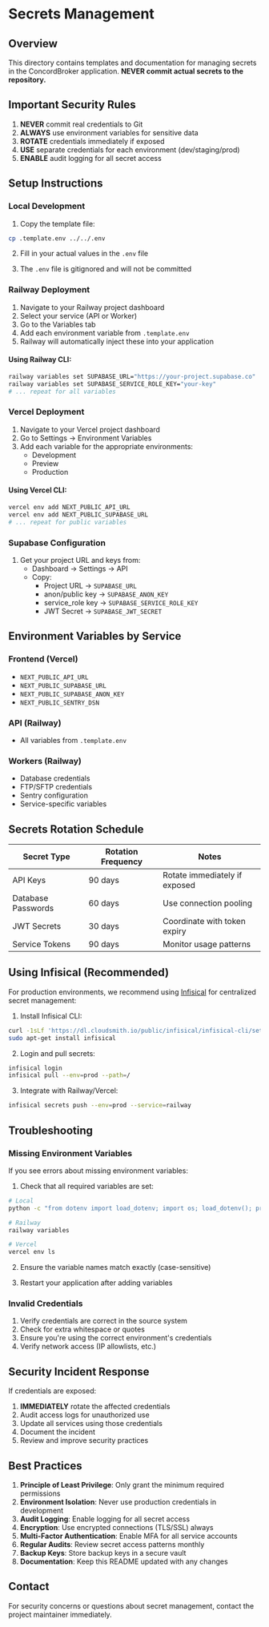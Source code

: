 # Secrets Management

## Overview

This directory contains templates and documentation for managing secrets in the ConcordBroker application. **NEVER commit actual secrets to the repository.**

## Important Security Rules

1. **NEVER** commit real credentials to Git
2. **ALWAYS** use environment variables for sensitive data
3. **ROTATE** credentials immediately if exposed
4. **USE** separate credentials for each environment (dev/staging/prod)
5. **ENABLE** audit logging for all secret access

## Setup Instructions

### Local Development

1. Copy the template file:
```bash
cp .template.env ../../.env
```

2. Fill in your actual values in the `.env` file

3. The `.env` file is gitignored and will not be committed

### Railway Deployment

1. Navigate to your Railway project dashboard
2. Select your service (API or Worker)
3. Go to the Variables tab
4. Add each environment variable from `.template.env`
5. Railway will automatically inject these into your application

#### Using Railway CLI:
```bash
railway variables set SUPABASE_URL="https://your-project.supabase.co"
railway variables set SUPABASE_SERVICE_ROLE_KEY="your-key"
# ... repeat for all variables
```

### Vercel Deployment

1. Navigate to your Vercel project dashboard
2. Go to Settings → Environment Variables
3. Add each variable for the appropriate environments:
   - Development
   - Preview
   - Production

#### Using Vercel CLI:
```bash
vercel env add NEXT_PUBLIC_API_URL
vercel env add NEXT_PUBLIC_SUPABASE_URL
# ... repeat for public variables
```

### Supabase Configuration

1. Get your project URL and keys from:
   - Dashboard → Settings → API
   - Copy:
     - Project URL → `SUPABASE_URL`
     - anon/public key → `SUPABASE_ANON_KEY`
     - service_role key → `SUPABASE_SERVICE_ROLE_KEY`
     - JWT Secret → `SUPABASE_JWT_SECRET`

## Environment Variables by Service

### Frontend (Vercel)
- `NEXT_PUBLIC_API_URL`
- `NEXT_PUBLIC_SUPABASE_URL`
- `NEXT_PUBLIC_SUPABASE_ANON_KEY`
- `NEXT_PUBLIC_SENTRY_DSN`

### API (Railway)
- All variables from `.template.env`

### Workers (Railway)
- Database credentials
- FTP/SFTP credentials
- Sentry configuration
- Service-specific variables

## Secrets Rotation Schedule

| Secret Type | Rotation Frequency | Notes |
|-------------|-------------------|-------|
| API Keys | 90 days | Rotate immediately if exposed |
| Database Passwords | 60 days | Use connection pooling |
| JWT Secrets | 30 days | Coordinate with token expiry |
| Service Tokens | 90 days | Monitor usage patterns |

## Using Infisical (Recommended)

For production environments, we recommend using [Infisical](https://infisical.com) for centralized secret management:

1. Install Infisical CLI:
```bash
curl -1sLf 'https://dl.cloudsmith.io/public/infisical/infisical-cli/setup.rpm.sh' | sudo -E bash
sudo apt-get install infisical
```

2. Login and pull secrets:
```bash
infisical login
infisical pull --env=prod --path=/
```

3. Integrate with Railway/Vercel:
```bash
infisical secrets push --env=prod --service=railway
```

## Troubleshooting

### Missing Environment Variables

If you see errors about missing environment variables:

1. Check that all required variables are set:
```bash
# Local
python -c "from dotenv import load_dotenv; import os; load_dotenv(); print(os.environ.get('SUPABASE_URL'))"

# Railway
railway variables

# Vercel
vercel env ls
```

2. Ensure the variable names match exactly (case-sensitive)

3. Restart your application after adding variables

### Invalid Credentials

1. Verify credentials are correct in the source system
2. Check for extra whitespace or quotes
3. Ensure you're using the correct environment's credentials
4. Verify network access (IP allowlists, etc.)

## Security Incident Response

If credentials are exposed:

1. **IMMEDIATELY** rotate the affected credentials
2. Audit access logs for unauthorized use
3. Update all services using those credentials
4. Document the incident
5. Review and improve security practices

## Best Practices

1. **Principle of Least Privilege**: Only grant the minimum required permissions
2. **Environment Isolation**: Never use production credentials in development
3. **Audit Logging**: Enable logging for all secret access
4. **Encryption**: Use encrypted connections (TLS/SSL) always
5. **Multi-Factor Authentication**: Enable MFA for all service accounts
6. **Regular Audits**: Review secret access patterns monthly
7. **Backup Keys**: Store backup keys in a secure vault
8. **Documentation**: Keep this README updated with any changes

## Contact

For security concerns or questions about secret management, contact the project maintainer immediately.